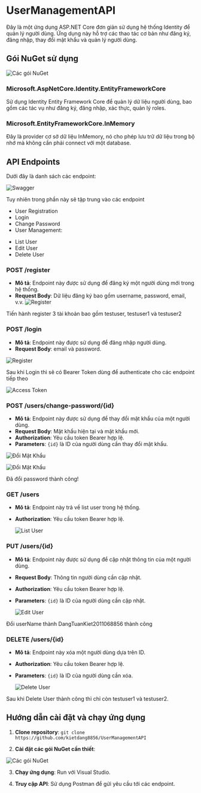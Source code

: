 # UserManagementAPI

Đây là một ứng dụng ASP.NET Core đơn giản sử dụng hệ thống Identity để quản lý người dùng. Ứng dụng này hỗ trợ các thao tác cơ bản như đăng ký, đăng nhập, thay đổi mật khẩu và quản lý người dùng.


## Gói NuGet sử dụng

![Các gói NuGet](Images/Packages.png)

### Microsoft.AspNetCore.Identity.EntityFrameworkCore
Sử dụng Identity Entity Framework Core để quản lý dữ liệu người dùng, bao gồm các tác vụ như đăng ký, đăng nhập, xác thực, quản lý roles.

### Microsoft.EntityFrameworkCore.InMemory
Đây là provider cơ sở dữ liệu InMemory, nó cho phép lưu trữ dữ liệu trong bộ nhớ mà không cần phải connect với một database.



## API Endpoints

Dưới đây là danh sách các endpoint:

![Swagger](Images/Swagger.png)

Tuy nhiên trong phần này sẽ tập trung vào các endpoint 
- User Registration
- Login
- Change Password
- User Management:
+ List User
+ Edit User
+ Delete User


### POST /register
- **Mô tả**: Endpoint này được sử dụng để đăng ký một người dùng mới trong hệ thống.
- **Request Body**: Dữ liệu đăng ký bao gồm username, password, email, v.v.
![Register](Images/Register.png)

Tiến hành register 3 tài khoản bao gồm testuser, testuser1 và testuser2

### POST /login
- **Mô tả**: Endpoint này được sử dụng để đăng nhập người dùng.
- **Request Body**: email và password.
  
![Register](Images/Login.png)

Sau khi Login thì sẽ có Bearer Token dùng để authenticate cho các endpoint tiếp theo

![Access Token](Images/BearerAccessToken.png)


### POST /users/change-password/{id}
- **Mô tả**: Endpoint này được sử dụng để thay đổi mật khẩu của một người dùng.
- **Request Body**: Mật khẩu hiện tại và mật khẩu mới.
- **Authorization**: Yêu cầu token Bearer hợp lệ.
- **Parameters**: `{id}` là ID của người dùng cần thay đổi mật khẩu.

![Đổi Mật Khẩu](Images/Changepassword.png)

![Đổi Mật Khẩu](Images/Changepassword1.png)

Đã đổi password thành công!

### GET /users
- **Mô tả**: Endpoint này trả về list user trong hệ thống.
- **Authorization**: Yêu cầu token Bearer hợp lệ.

  ![List User](Images/ListUser.png)

### PUT /users/{id}
- **Mô tả**: Endpoint này được sử dụng để cập nhật thông tin của một người dùng.
- **Request Body**: Thông tin người dùng cần cập nhật.
- **Authorization**: Yêu cầu token Bearer hợp lệ.
- **Parameters**: `{id}` là ID của người dùng cần cập nhật.

  ![Edit User](Images/EditUser.png)

Đổi userName thành DangTuanKiet2011068856 thành công

### DELETE /users/{id}
- **Mô tả**: Endpoint này xóa một người dùng dựa trên ID.
- **Authorization**: Yêu cầu token Bearer hợp lệ.
- **Parameters**: `{id}` là ID của người dùng cần xóa.

  ![Delete User](Images/DeleteUser.png)

Sau khi Delete User thành công thì chỉ còn testuser1 và testuser2.




## Hướng dẫn cài đặt và chạy ứng dụng

1. **Clone repository**: ```git clone https://github.com/kietdang8856/UserManagementAPI```


2. **Cài đặt các gói NuGet cần thiết**:

![Các gói NuGet](Images/Packages.png)


3. **Chạy ứng dụng**: Run với Visual Studio.


4. **Truy cập API**: Sử dụng Postman để gửi yêu cầu tới các endpoint.
